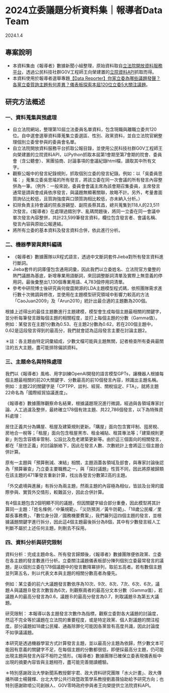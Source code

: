 # 2024立委議題分析資料集｜報導者Data Team
2024.1.4

## 專案說明
- 本資料集由《報導者》數據新聞小組整理，原始資料取自<a href="">立法院開放資料服務平台</a>，透過公民科技社群G0V工程師王向榮建置的<a href="">立院資料API</a>抓取而得。
- 本資料使用於報導者選舉專題<a href="">【Data Reporter】你家立委為哪些議題發聲？各黨立委質詢主題有何差異？儀表板探索本屆120位立委5大關注議題</a>。

## 研究方法概述

### 一、資料蒐集與預處理
- 自立法院網站，整理第10屆立法委員名單資料，包含現職與離職立委共120位。自中選會選舉資料庫蒐集立委選區、性別、政黨資料，並自立法院官網整理個別立委曾參與的委員會名單。
- 自立法院開放資料服務平台抓取公報目錄，並使用公民科技社群G0V工程師王向榮建置的立院資料API，以Python抓取本屆第1會期至第7會期的院會、委員會（含公聽會）、黨團協商、討論事項的會議紀錄html檔，讀取其中所有文字。
- 觀察公報中的發言紀錄規則，抓取個別立委的發言紀錄。例如：以「吳委員思瑤：」蒐集立委吳思瑤的所有發言，將該立委在同一次會議的所有發言內容整併為一筆。（例外：一般來說，委員會會議主席為該會期召集委員，主席發言通常是請與會成員依序發言，與議題無顯著關聯，故略不計。另外，考量書面質詢佔比較低，且質詢強度與口頭質詢相比較低，亦未納入分析。）
- 扣除負責主持會議的院長游錫堃、副院長蔡其昌，總共蒐集到118人的23,511次發言。《報導者》在處理過錯別字、亂碼問題後，將同一立委在同一會議中單次發言內容整併，共計23,599筆發言資料，欄位包含發言者、會議名稱、發言內容與原始公報連結。
- 將所有立委的基本資料及發言資料合併，依此進行分析。

### 二、機器學習與資料編碼
- 《報導者》數據團隊以R程式語言，透過中文斷詞套件Jieba對所有發言資料進行斷詞。
- Jieba套件的詞庫僅包含通用詞彙，因此我們以立委姓名、立法院官方彙整的熱門議題為基底，新增專業用語斷詞，來回調整斷詞清單及實際上無意義的停用詞，最後彙整出1,130個專業用語、4,783個停用詞清單。
- 參考中研院博士後研究員何俊霆開源的LDA主題模型程式碼，依照團隊需求進行數十次微調與修改，並使用在主題模型研究領域中影響力較高的方法「CaoJuan2009」及「Arun2010」統計出最合適的主題數為200個。


根據上述得出的最佳主題數進行主題建模，模型會生成每個主題最相關的關鍵字，並分析每筆發言跟每個主題的相關程度，並打上每個主題的分數（Gamma值）。例如：某發言在主題1分數為0.53、在主題2分數為0.62，若在200個主題中，0.62是這段發言得到的最高分，我們就會認為這段發言主要在討論主題2。



＊註：各主題由特定詞彙組成，少數文檔可能與主題無關，記者檢查所有委員最關注的五大主題，盡可能排除偏誤資料。
### 三、主題命名與特殊處理
我們以《報導者》風格、用字訓練OpenAI開發的語言模型GPTs，讓機器人根據每個主題最相關的前20大關鍵字、分數最高的前10個發言內容，辨識出主題名稱。例如：主題22的關鍵字是「CPTPP、談判、經貿、關稅協定、FTA」，就將主題22命名為「國際經貿協議進度」。

《報導者》數據團隊觀察命名結果，根據議題現況進行微調，經過與各領域專家討論、人工過濾及整併，最終確立178個有效主題、共22,786個發言，以下為特殊資料處理：

居住正義共分為購屋、租屋及建築規則更新。「購屋」面向包含實坪制、囤房稅、房地合一稅等；「租屋」面向包含租屋黑市、租金補貼、租賃專法等；「建築規則更新」則包含容積率管制、公設比及危老建築更新等。由於這三個面向的相關發言，都在「居住正義」的討論脈絡下，因此在發言人數、次數統計上會將這三個主題合併計算。


原有一主題與「預算刪減、凍結」相關，主題涵蓋各領域及部會，與專家討論後認為「預算審查」乃立委主要職務之一，與「探討議題」性質不同，因此將原被歸類在該主題的471筆發言重新計算，找出各發言分數第2高的主題。


「外交處境與進展」有拆分為兩主題，然兩主題的內容極為相似，皆談及台灣的國際參與、實質外交情形，較難區分，因此合併計算。


有4個主題包含2個明顯不同的議題，但因關鍵字組合部分重疊，因此模型將其計算同一主題：「姓名條例／中藥規範」、「災防預測／黃牛防範」、「18歲公民權／里鄰長事務費」、「數位身分證／國務機要費案」，我們羅列這四個主題的發言，並根據議題關鍵字進行拆分，因此這4個主題最後拆分為8個，其中有少數發言經人工判斷不屬於上述任何主題，則刪去不採用。


### 四、資料分析與研究限制

資料分析：完成主題命名、所有發言歸類後，《報導者》數據團隊便依政黨、立委在各主題的發言數進行分析。立委關注議題儀表板部分陳列個別立委最常發言的議題，是以個別立委在178個議題中的發言數降冪排列，取前五高者。若有數個主題並列第五名，則以代表文本與主題的相關分數高者為優先。

例如：某立委的前六大議題發言數依序為10次、9次、8次、7次、6次、6次，議題Ａ與議題Ｂ發言次數皆為6次，則觀察兩者的最高分文本分數（Gamma值），若議題Ａ的最高分發言為0.6，議題Ｂ的最高分發言為0.7，則取議題Ｂ為第五大議題。

研究限制：
本報導以各主題發言次數作為指標，觀察立委對各大議題的討論度，然這不完全等於議題在立法院的重要程度，或是特定政黨、個人對議題的關注程度。部分議題如18歲公民權、通姦除罪化可能因各黨皆有高度共識，因此討論度不如爭議議題。


本研究是透過機器學習方式計算發言主題，並以最高分主題為依歸，然少數文本可能因有意義的關鍵字不足，在每個主題的分數都很低，即便採最高分主題，仍可能出現主題與發言內容不相符之情形。《報導者》數據團隊已確保立委表現儀表板中出現的摘要內容皆與主題相符，盡可能完善閱讀體驗。

＊特別感謝政治大學新聞系教授鄭宇君、政大資料研究團隊「水火計畫」、政大傳播所碩士楊聲輝、台北大學公共行政暨政策學系教授劉嘉薇協助給予研究方向；也特別感謝歐噴公司創辦人、G0V零時政府參與者王向榮提供立法院資料API。